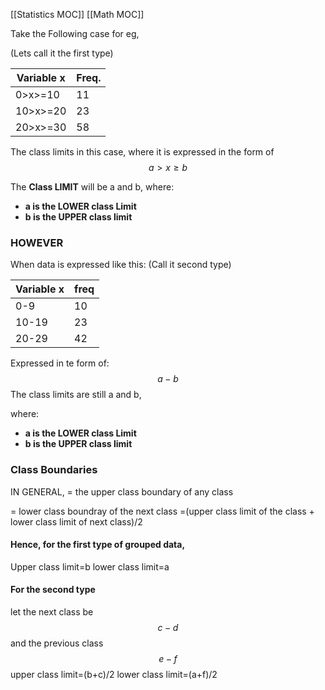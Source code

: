 [[Statistics MOC]]
[[Math MOC]]

Take the Following case for eg,

(Lets call it the first type)

| Variable x | Freq. |
| ---------- | ----- |
| 0>x>=10    | 11    |
| 10>x>=20   | 23    |
| 20>x>=30   | 58    |
The class limits in this case,
where it is expressed in the form of
$$
a>x\geq b
$$

The **Class LIMIT** will be a and b,
where:
- **a is the LOWER class Limit**
- **b is the UPPER class limit**


### HOWEVER

When data is expressed like this:
(Call it second type)

| Variable x | freq |
| ---------- | ---- |
| 0-9        | 10   |
| 10-19      | 23   |
| 20-29      | 42   |
Expressed in te form of:
$$
a-b
$$
The class limits are still a and b,

where:
- **a is the LOWER class Limit**
- **b is the UPPER class limit**


### Class Boundaries

IN GENERAL, 
= the upper class boundary  of any class

= lower class boundray of the next class
=(upper class limit of the class + lower class limit of next class)/2

#### Hence, for the first type of grouped data,
Upper class limit=b
lower class limit=a

#### For the second type
let the next class be
$$
c-d
$$
and the previous class
$$
e-f
$$
upper class limit=(b+c)/2
lower class limit=(a+f)/2




